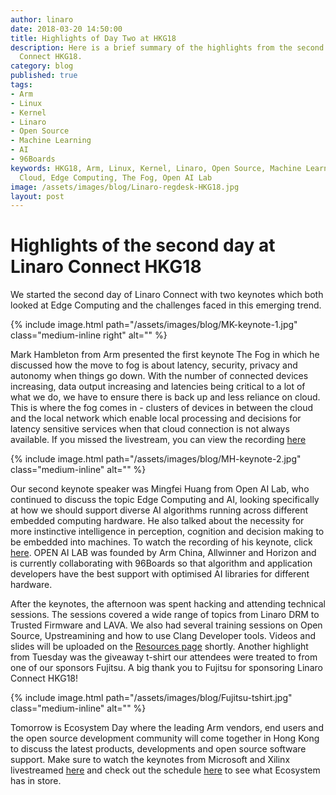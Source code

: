 ```yaml
---
author: linaro
date: 2018-03-20 14:50:00
title: Highlights of Day Two at HKG18
description: Here is a brief summary of the highlights from the second day of Linaro
  Connect HKG18.
category: blog
published: true
tags:
- Arm
- Linux
- Kernel
- Linaro
- Open Source
- Machine Learning
- AI
- 96Boards
keywords: HKG18, Arm, Linux, Kernel, Linaro, Open Source, Machine Learning, AI, 96Boards,
  Cloud, Edge Computing, The Fog, Open AI Lab
image: /assets/images/blog/Linaro-regdesk-HKG18.jpg
layout: post
---
```


# Highlights of the second day at Linaro Connect HKG18

We started the second day of Linaro Connect with two keynotes which both looked at Edge Computing and the challenges faced in this emerging trend.

{% include image.html path="/assets/images/blog/MK-keynote-1.jpg"  class="medium-inline right"  alt="" %}

Mark Hambleton from Arm presented the first keynote The Fog in which he discussed how the move to fog is about latency, security, privacy and autonomy when things go down. With the number of connected devices increasing, data output increasing and latencies being critical to a lot of what we do, we have to ensure there is back up and less reliance on cloud. This is where the fog comes in - clusters of devices in between the cloud and the local network which enable local processing and decisions for latency sensitive services when that cloud connection is not always available. If you missed the livestream, you can view the recording [here](https://www.youtube.com/watch?v=99NaPZj-nAI)

{% include image.html path="/assets/images/blog/MH-keynote-2.jpg"  class="medium-inline"  alt="" %}

Our second keynote speaker was Mingfei Huang from Open AI Lab, who continued to discuss the topic Edge Computing and AI, looking specifically at how we should support diverse AI algorithms running across different embedded computing hardware. He also talked about the necessity for more instinctive intelligence in perception, cognition and decision making to be embedded into machines. To watch the recording of his keynote, click [here](https://www.youtube.com/watch?v=99NaPZj-nAI). OPEN AI LAB was founded by Arm China, Allwinner and Horizon and is currently collaborating with 96Boards so that algorithm and application developers have the best support with optimised AI libraries for different hardware.

After the keynotes, the afternoon was spent hacking and attending technical sessions. The sessions covered a wide range of topics from Linaro DRM to Trusted Firmware and LAVA. We also had several training sessions on Open Source, Upstreamining and how to use Clang Developer tools. Videos and slides will be uploaded on the [Resources page](https://connect.linaro.org/hkg18/resources/) shortly. Another highlight from Tuesday was the giveaway t-shirt our attendees were treated to from one of our sponsors Fujitsu. A big thank you to Fujitsu for sponsoring Linaro Connect HKG18!

{% include image.html path="/assets/images/blog/Fujitsu-tshirt.jpg"  class="medium-inline"  alt="" %}

Tomorrow is Ecosystem Day where the leading Arm vendors, end users and the open source development community will come together in Hong Kong to discuss the latest products, developments and open source software support. Make sure to watch the keynotes from Microsoft and Xilinx livestreamed [here](https://www.youtube.com/channel/UCAl2MfCBjH5y0nIym0ujHfg/live) and check out the schedule [here](https://connect.linaro.org/resources/) to see what Ecosystem has in store.